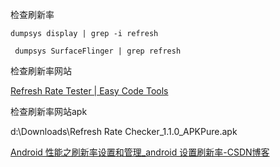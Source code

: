 检查刷新率

```
dumpsys display | grep -i refresh    

 dumpsys SurfaceFlinger | grep refresh
```

检查刷新率网站

[Refresh Rate Tester | Easy Code Tools](https://easycodetools.com/tool/monitor_refresh-rate-tester)

检查刷新率网站apk

d:\Downloads\Refresh Rate Checker_1.1.0_APKPure.apk



[Android 性能之刷新率设置和管理_android 设置刷新率-CSDN博客](https://blog.csdn.net/youthcowboy/article/details/140557068)